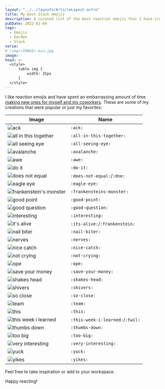 ```yaml
---
layout: "../../layouts/ArticleLayout.astro"
title: My best Slack emojis
description: A curated list of the best reaction emojis that I have created for Slack
pubDate: 2022-01-04
tags:
  - Emojis
  - Garden
  - Slack
verse:
# /img/<IMAGE>.min.jpg
image:
head: >-
  <style>
      table img {
          width: 32px
      }
  </style>
---
```


I like reaction emojis and have spent an embarrassing amount of time [making new ones for myself and my coworkers](./tools-for-custom-slack-emojis). These are some of my creations that were popular or just my favorites:

| Image                                                            | Name                             |
| ---------------------------------------------------------------- | -------------------------------- |
| ![ack](/img/emojis/ack.jpg)                                      | `:ack:`                          |
| ![all in this together](/img/emojis/all-in-this-together.gif)    | `:all-in-this-together:`         |
| ![all seeing eye](/img/emojis/all-seeing-eye.jpg)                | `:all-seeing-eye:`               |
| ![avalanche](/img/emojis/avalanche.png)                          | `:avalanche:`                    |
| ![awe](/img/emojis/awe.gif)                                      | `:awe:`                          |
| ![do it](/img/emojis/do-it.gif)                                  | `:do-it:`                        |
| ![does not equal](/img/emojis/does-not-equal.png)                | `:does-not-equal:`/`:dne:`       |
| ![eagle eye](/img/emojis/eagle-eye.jpg)                          | `:eagle-eye:`                    |
| ![frankenstein's monster](/img/emojis/frankensteins-monster.jpg) | `:frankensteins-monster:`        |
| ![good point](/img/emojis/good-point.png)                        | `:good-point:`                   |
| ![good question](/img/emojis/good-question.png)                  | `:good-question:`                |
| ![interesting](/img/emojis/interesting.gif)                      | `:interesting:`                  |
| ![it's alive](/img/emojis/its-alive.jpg)                         | `:its-alive:`/`:frankenstein:`   |
| ![nail biter](/img/emojis/nail-biter.gif)                        | `:nail-biter:`                   |
| ![nerves](/img/emojis/nerves.gif)                                | `:nerves:`                       |
| ![nice catch](/img/emojis/nice-catch.png)                        | `:nice-catch:`                   |
| ![not crying](/img/emojis/not-crying.png)                        | `:not-crying:`                   |
| ![ope](/img/emojis/ope.png)                                      | `:ope:`                          |
| ![save your money](/img/emojis/save-your-money.png)              | `:save-your-money:`              |
| ![shakes head](/img/emojis/shakes-head.gif)                      | `:shakes-head:`                  |
| ![shivers](/img/emojis/shivers.gif)                              | `:shivers:`                      |
| ![so close](/img/emojis/so-close.jpg)                            | `:so-close:`                     |
| ![team](/img/emojis/team.gif)                                    | `:team:`                         |
| ![this](/img/emojis/this.png)                                    | `:this:`                         |
| ![this week i learned](/img/emojis/this-week-i-learned.png)      | `:this-week-i-learned:`/`:twil:` |
| ![thumbs down](/img/emojis/thumbs-down.gif)                      | `:thumbs-down:`                  |
| ![too big](/img/emojis/too-big.jpg)                              | `:too-big:`                      |
| ![very interesting](/img/emojis/very-interesting.gif)            | `:very-interesting:`             |
| ![yuck](/img/emojis/yuck.gif)                                    | `:yuck:`                         |
| ![yikes](/img/emojis/yikes.png)                                  | `:yikes:`                        |

Feel free to take inspiration or add to your workspace.

Happy reacting!
